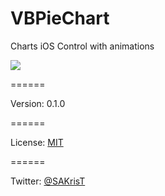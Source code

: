 VBPieChart
======

Charts iOS Control with animations


<img src="https://raw.githubusercontent.com/sakrist/Charts/master/Screenshot.png">

======

Version: 0.1.0

======

License: [MIT](http://opensource.org/licenses/MIT)

======

Twitter: [@SAKrisT](https://twitter.com/SAKrisT)
